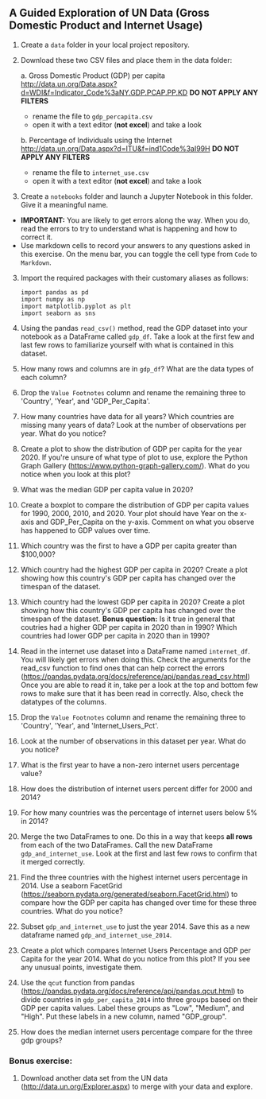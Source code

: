 ## A Guided Exploration of UN Data (Gross Domestic Product and Internet Usage)
1. Create a `data` folder in your local project repository.  
2. Download these two CSV files and place them in the data folder:

    a.	Gross Domestic Product (GDP) per capita http://data.un.org/Data.aspx?d=WDI&f=Indicator_Code%3aNY.GDP.PCAP.PP.KD **DO NOT APPLY ANY FILTERS**
     - rename the file to `gdp_percapita.csv`
     - open it with a text editor (**not excel**) and take a look

    b.	Percentage of Individuals using the Internet http://data.un.org/Data.aspx?d=ITU&f=ind1Code%3aI99H  **DO NOT APPLY ANY FILTERS**
     - rename the file to `internet_use.csv`
     - open it with a text editor (**not excel**) and take a look

2.	Create a `notebooks` folder and launch a Jupyter Notebook in this folder. Give it a meaningful name.  
 - **IMPORTANT:**  You are likely to get errors along the way. When you do, read the errors to try to understand what is happening and how to correct it.
  - Use markdown cells to record your answers to any questions asked in this exercise. On the menu bar, you can toggle the cell type from `Code` to `Markdown`.
3.	Import the required packages with their customary aliases as follows:

    `import pandas as pd`   
    `import numpy as np`  
    `import matplotlib.pyplot as plt`  
    `import seaborn as sns`
4.	Using the pandas `read_csv()` method, read the GDP dataset into your notebook as a DataFrame called `gdp_df`. Take a look at the first few and last few rows to familiarize yourself with what is contained in this dataset.
5. How many rows and columns are in `gdp_df`? What are the data types of each column?
6. Drop the `Value Footnotes` column and rename the remaining three to 'Country', 'Year', and 'GDP_Per_Capita'.
7. How many countries have data for all years? Which countries are missing many years of data? Look at the number of observations per year. What do you notice? 
8. Create a plot to show the distribution of GDP per capita for the year 2020. If you're unsure of what type of plot to use, explore the Python Graph Gallery (https://www.python-graph-gallery.com/). What do you notice when you look at this plot?
9. What was the median GDP per capita value in 2020?
10. Create a boxplot to compare the distribution of GDP per capita values for 1990, 2000, 2010, and 2020. Your plot should have Year on the x-axis and GDP_Per_Capita on the y-axis. Comment on what you observe has happened to GDP values over time.
11. Which country was the first to have a GDP per capita greater than $100,000?
12. Which country had the highest GDP per capita in 2020? Create a plot showing how this country's GDP per capita has changed over the timespan of the dataset.
13. Which country had the lowest GDP per capita in 2020? Create a plot showing how this country's GDP per capita has changed over the timespan of the dataset. **Bonus question:** Is it true in general that coutries had a higher GDP per capita in 2020 than in 1990? Which countries had lower GDP per capita in 2020 than in 1990?
14. Read in the internet use dataset into a DataFrame named `internet_df`. You will likely get errors when doing this. Check the arguments for the read_csv function to find ones that can help correct the errors (https://pandas.pydata.org/docs/reference/api/pandas.read_csv.html) Once you are able to read it in, take per a look at the top and bottom few rows to make sure that it has been read in correctly. Also, check the datatypes of the columns.
15. Drop the `Value Footnotes` column and rename the remaining three to 'Country', 'Year', and 'Internet_Users_Pct'.
16. Look at the number of observations in this dataset per year. What do you notice?
17. What is the first year to have a non-zero internet users percentage value?
18. How does the distribution of internet users percent differ for 2000 and 2014?
19. For how many countries was the percentage of internet users below 5% in 2014?
20. Merge the two DataFrames to one. Do this in a way that keeps **all rows** from each of the two DataFrames. Call the new DataFrame `gdp_and_internet_use`. Look at the first and last few rows to confirm that it merged correctly.
21. Find the three countries with the highest internet users percentage in 2014. Use a seaborn FacetGrid (https://seaborn.pydata.org/generated/seaborn.FacetGrid.html) to compare how the GDP per capita has changed over time for these three countries. What do you notice?
22. Subset `gdp_and_internet_use` to just the year 2014. Save this as a new dataframe named `gdp_and_internet_use_2014`.
23. Create a plot which compares Internet Users Percentage and GDP per Capita for the year 2014. What do you notice from this plot? If you see any unusual points, investigate them.
24. Use the `qcut` function from pandas (https://pandas.pydata.org/docs/reference/api/pandas.qcut.html) to divide countries in `gdp_per_capita_2014` into three groups based on their GDP per capita values. Label these groups as "Low", "Medium", and "High". Put these labels in a new column, named "GDP_group".
25. How does the median internet users percentage compare for the three gdp groups?

### Bonus exercise:
1.    Download another data set from the UN data (http://data.un.org/Explorer.aspx) to merge with your data and explore.
